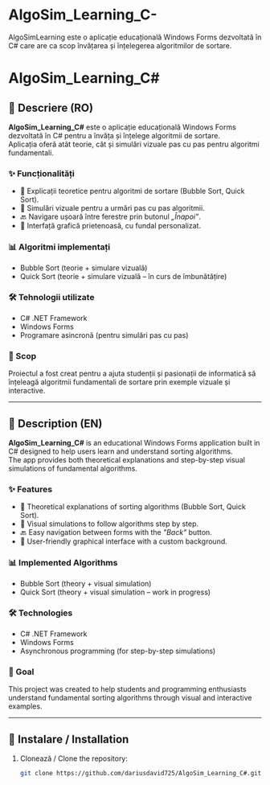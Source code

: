 # AlgoSim_Learning_C-
AlgoSimLearning este o aplicație educațională Windows Forms dezvoltată în C# care are ca scop învățarea și înțelegerea algoritmilor de sortare.
# AlgoSim_Learning_C#

## 📌 Descriere (RO)
**AlgoSim_Learning_C#** este o aplicație educațională Windows Forms dezvoltată în C# pentru a învăța și înțelege algoritmii de sortare.  
Aplicația oferă atât teorie, cât și simulări vizuale pas cu pas pentru algoritmi fundamentali.  

### ✨ Funcționalități
- 📝 Explicații teoretice pentru algoritmi de sortare (Bubble Sort, Quick Sort).  
- 🎥 Simulări vizuale pentru a urmări pas cu pas algoritmii.  
- 🔙 Navigare ușoară între ferestre prin butonul *„Înapoi”*.  
- 🎨 Interfață grafică prietenoasă, cu fundal personalizat.  

### 📊 Algoritmi implementați
- Bubble Sort (teorie + simulare vizuală)  
- Quick Sort (teorie + simulare vizuală – în curs de îmbunătățire)  

### 🛠️ Tehnologii utilizate
- C# .NET Framework  
- Windows Forms  
- Programare asincronă (pentru simulări pas cu pas)  

### 🎯 Scop
Proiectul a fost creat pentru a ajuta studenții și pasionații de informatică să înțeleagă algoritmii fundamentali de sortare prin exemple vizuale și interactive.  

---

## 📌 Description (EN)
**AlgoSim_Learning_C#** is an educational Windows Forms application built in C# designed to help users learn and understand sorting algorithms.  
The app provides both theoretical explanations and step-by-step visual simulations of fundamental algorithms.  

### ✨ Features
- 📝 Theoretical explanations of sorting algorithms (Bubble Sort, Quick Sort).  
- 🎥 Visual simulations to follow algorithms step by step.  
- 🔙 Easy navigation between forms with the *"Back"* button.  
- 🎨 User-friendly graphical interface with a custom background.  

### 📊 Implemented Algorithms
- Bubble Sort (theory + visual simulation)  
- Quick Sort (theory + visual simulation – work in progress)  

### 🛠️ Technologies
- C# .NET Framework  
- Windows Forms  
- Asynchronous programming (for step-by-step simulations)  

### 🎯 Goal
This project was created to help students and programming enthusiasts understand fundamental sorting algorithms through visual and interactive examples.  

---

## 🚀 Instalare / Installation
1. Clonează / Clone the repository:  
   ```bash
   git clone https://github.com/dariusdavid725/AlgoSim_Learning_C#.git
